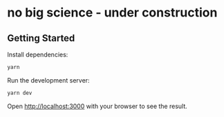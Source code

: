 # no big science - under construction

## Getting Started

Install dependencies: 

```bash
yarn
```

Run the development server:

```bash
yarn dev
```

Open [http://localhost:3000](http://localhost:3000) with your browser to see the result.
